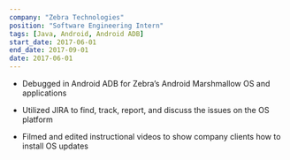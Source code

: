 ```yaml
---
company: "Zebra Technologies"
position: "Software Engineering Intern"
tags: [Java, Android, Android ADB]
start_date: 2017-06-01
end_date: 2017-09-01
date: 2017-06-01
---
```


* Debugged in Android ADB for Zebra’s Android Marshmallow OS and applications
* Utilized JIRA to find, track, report, and discuss the issues on the OS platform

* Filmed and edited instructional videos to show company clients how to install OS updates